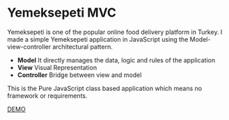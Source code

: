 # Yemeksepeti MVC
Yemeksepeti is one of the popular online food delivery platform in Turkey. I made a simple Yemeksepeti application in JavaScript using the Model-view-controller architectural pattern.

- **Model** It directly manages the data, logic and rules of the application
- **View** Visual Representation
- **Controller** Bridge between view and model

This is the Pure JavaScript class based application which means no framework or requirements.

[DEMO](http://yemeksepeti-app.surge.sh/)